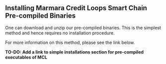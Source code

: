 ## Installing Marmara Credit Loops Smart Chain Pre-compiled Binaries

One can download and unzip our pre-compiled binaries. This is the simplest method and hence requires no installation procedure.

For more information on this method, please see the link below.

**__TO-DO: Add a link to simple installations section for pre-compiled executables of MCL__**